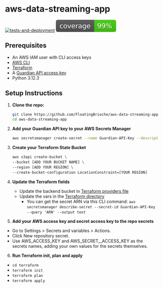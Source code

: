 # aws-data-streaming-app
[![tests-and-deployment](https://github.com/FloatingBrioche/aws-data-streaming-app/actions/workflows/test_and_deploy.yaml/badge.svg)](https://github.com/FloatingBrioche/aws-data-streaming-app/actions/workflows/test_and_deploy.yaml)
[![Coverage](https://github.com/FloatingBrioche/aws-data-streaming-app/blob/main/docs/coverage.svg)](https://github.com/FloatingBrioche/aws-data-streaming-app/blob/main/docs/coverage.txt)

## Prerequisites

- An AWS IAM user with CLI access keys
- [AWS CLI](https://docs.aws.amazon.com/cli/latest/userguide/getting-started-install.html)
- [Terraform](https://developer.hashicorp.com/terraform/install)
- A [Guardian API access key](https://open-platform.theguardian.com/access/)
- Python 3.12.3

## Setup Instructions

1. **Clone the repo:**  
   ```bash  
   git clone https://github.com/FloatingBrioche/aws-data-streaming-app.git
   cd aws-data-streaming-app 
   ``` 

2. **Add your Guardian API key to your AWS Secrets Manager**
    ```bash
    aws secretsmanager create-secret --name Guardian-API-Key --description "Access key for Guardian API." --secret-string "[ADD YOUR API KEY HERE]"
    ```

3. **Create your Terraform State Bucket**
    ```bash
    aws s3api create-bucket \
    --bucket [ADD YOUR BUCKET NAME] \
    --region [ADD YOUR REGION] \
    --create-bucket-configuration LocationConstraint=[YOUR REGION]
    ```

4. **Update the Terraform fields**

    - Update the backend bucket in [Terraform providers file](terraform/providers.tf)
    - Update the vars in the [Terraform directory](./terraform/vars.tf)
        - You can get the secret ARN via this CLI command: 
            `aws secretsmanager describe-secret --secret-id Guardian-API-Key --query 'ARN' --output text`

5. **Add your AWS access key and secret access key to the repo secrets**

- Go to Settings > Secrets and variables > Actions.
- Click New repository secret.
- Use AWS_ACCESS_KEY and AWS_SECRET__ACCESS_KEY as the secrets names, adding your own values for the secrets themselves.

6. **Run Terraform init, plan and apply**

- `cd terraform`
- `terraform init`
- `terraform plan`
- `terraform apply`